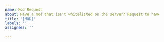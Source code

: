 ```yaml
---
name: Mod Request
about: Have a mod that isn't whitelisted on the server? Request to have it added here!
title: "[MOD]"
labels: ''
assignees: ''

---
```


<!--- Before submitting your request, make sure it complies with the mod restrictions found at https://github.com/JasonHorkles/Silverstone/wiki/Modifications#types-of-mods-we-allow --->
